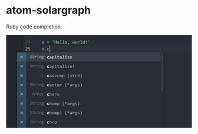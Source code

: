 # atom-solargraph

Ruby code completion.

![A screenshot of your package](atom-solargraph-0.0.1.jpg)
